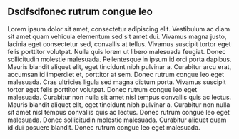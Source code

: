 ## Dsdfsdfonec rutrum congue leo

Lorem ipsum dolor sit amet, consectetur adipiscing elit. Vestibulum ac diam sit amet quam vehicula elementum sed sit amet dui. Vivamus magna justo, lacinia eget consectetur sed, convallis at tellus. Vivamus suscipit tortor eget felis porttitor volutpat. Nulla quis lorem ut libero malesuada feugiat. Donec sollicitudin molestie malesuada. Pellentesque in ipsum id orci porta dapibus. Mauris blandit aliquet elit, eget tincidunt nibh pulvinar a. Curabitur arcu erat, accumsan id imperdiet et, porttitor at sem. Donec rutrum congue leo eget malesuada. Cras ultricies ligula sed magna dictum porta. Vivamus suscipit tortor eget felis porttitor volutpat. Donec rutrum congue leo eget malesuada. Curabitur non nulla sit amet nisl tempus convallis quis ac lectus. Mauris blandit aliquet elit, eget tincidunt nibh pulvinar a. Curabitur non nulla sit amet nisl tempus convallis quis ac lectus. Donec rutrum congue leo eget malesuada. Donec sollicitudin molestie malesuada. Curabitur aliquet quam id dui posuere blandit. Donec rutrum congue leo eget malesuada.